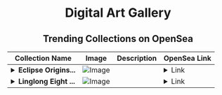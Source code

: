 <div align="center">

# Digital Art Gallery

## Trending Collections on OpenSea

| Collection Name                       | Image                                                                                     | Description                       | OpenSea Link                                                                                          |
|---------------------------------------|-------------------------------------------------------------------------------------------|-----------------------------------|--------------------------------------------------------------------------------------------------------|
| **<details><summary>Eclipse Origins...</summary>Eclipse Origins: The Unspoken Range</details>** | ![Image](https://i.seadn.io/s/raw/files/0fe5d0bd129daa228ea4eb6dd0351207.jpg?w=500&auto=format?w=200&auto=format) |  | <details><summary>Link</summary>[Eclipse Origins: The Unspoken Range](https://opensea.io/collection/eclipse-origins-the-unspoken-range)</details> |
| **<details><summary>Linglong Eight ...</summary>Linglong Eight Treasure Buckle</details>** | ![Image](https://i.seadn.io/s/raw/files/d0888e216d96fcc397e9c47f6c30d9ba.png?w=500&auto=format?w=200&auto=format) |  | <details><summary>Link</summary>[Linglong Eight Treasure Buckle](https://opensea.io/collection/linglong-eight-treasure-buckle)</details> |

</div>